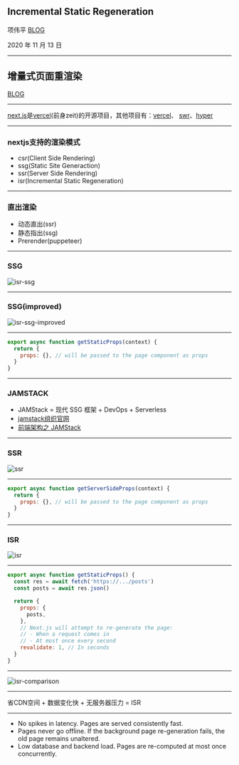 ## Incremental Static Regeneration

项伟平 [BLOG](https://brandonxiang.vercel.app/)

2020 年 11 月 13 日

----

## 增量式页面重渲染

[BLOG](https://nextjs.org/blog/next-9-5#stable-incremental-static-regeneration)

----

[next.js](https://nextjs.org/)是[vercel](http://vercel.com/)(前身zeit)的开源项目，其他项目有：[vercel](https://github.com/vercel/vercel)、 [swr](https://github.com/vercel/swr)、[hyper](https://github.com/vercel/hyper)

----

### nextjs支持的渲染模式
- csr(Client Side Rendering)
- ssg(Static Site Generaction)
- ssr(Server Side Rendering)
- isr(Incremental Static Regeneration)

----

### 直出渲染
- 动态直出(ssr)
- 静态指出(ssg)
- Prerender(puppeteer)

----

### SSG

![isr-ssg](https://keynote.vercel.app/assets/isr-ssg.png)

----

### SSG(improved)

![isr-ssg-improved](https://keynote.vercel.app/assets/isr-ssg-improved.png)

----

```javascript
export async function getStaticProps(context) {
  return {
    props: {}, // will be passed to the page component as props
  }
}
```

----

### JAMSTACK

- JAMStack = 现代 SSG 框架 + DevOps + Serverless
- [jamstack组织官网](https://jamstack.org/)
- [前端架构之 JAMStack](https://zhuanlan.zhihu.com/p/137809668)

----

### SSR

![ssr](https://keynote.vercel.app/assets/isr-ssr.png)

----

```javascript
export async function getServerSideProps(context) {
  return {
    props: {}, // will be passed to the page component as props
  }
}
```

----

### ISR

![isr](https://keynote.vercel.app/assets/isr-isr.png)

----

```javascript
export async function getStaticProps() {
  const res = await fetch('https://.../posts')
  const posts = await res.json()

  return {
    props: {
      posts,
    },
    // Next.js will attempt to re-generate the page:
    // - When a request comes in
    // - At most once every second
    revalidate: 1, // In seconds
  }
}
```

----

![isr-comparison](https://keynote.vercel.app/assets/isr-comparison.png)

----

省CDN空间 + 数据变化快 + 无服务器压力 = ISR

----

- No spikes in latency. Pages are served consistently fast.
- Pages never go offline. If the background page re-generation fails, the old page remains unaltered.
- Low database and backend load. Pages are re-computed at most once concurrently.